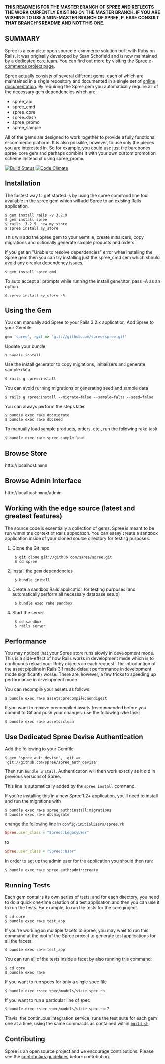 **THIS README IS FOR THE MASTER BRANCH OF SPREE AND REFLECTS THE WORK CURRENTLY EXISTING ON THE MASTER BRANCH. IF YOU ARE WISHING TO USE A NON-MASTER BRANCH OF
SPREE, PLEASE CONSULT THAT BRANCH'S README AND NOT THIS ONE.**

SUMMARY
-------


Spree is a complete open source e-commerce solution built with Ruby on Rails.  It was originally developed by Sean Schofield
and is now maintained by a dedicated [core team](http://spreecommerce.com/core-team).  You can find out more
by visiting the [Spree e-commerce project page](http://spreecommerce.com).

Spree actually consists of several different gems, each of which are maintained in a single repository and documented
in a single set of [online documentation](http://spreecommerce.com/documentation).  By requiring the Spree gem you
automatically require all of the necessary gem dependencies which are:

* spree_api
* spree_cmd
* spree_core
* spree_dash
* spree_promo
* spree_sample

All of the gems are designed to work together to provide a fully functional e-commerce platform.  It is also possible,
however, to use only the pieces you are interested in.  So for example, you could use just the barebones spree\_core gem
and perhaps combine it with your own custom promotion scheme instead of using spree_promo.

[![Build Status](https://secure.travis-ci.org/spree/spree.png?branch=1-3-stable)](https://travis-ci.org/spree/spree)
[![Code Climate](https://codeclimate.com/badge.png)](https://codeclimate.com/github/spree/spree)

Installation
------------

The fastest way to get started is by using the spree command line tool
available in the spree gem which will add Spree to an existing Rails application.

    $ gem install rails -v 3.2.9
    $ gem install spree
    $ rails _3.2.9_ new my_store
    $ spree install my_store

This will add the Spree gem to your Gemfile, create initializers, copy migrations and
optionally generate sample products and orders.

If you get an "Unable to resolve dependencies" error when installing the Spree gem then you can try installing just the spree_cmd gem which should avoid any circular dependency issues.

    $ gem install spree_cmd

To auto accept all prompts while running the install generator, pass -A as an option

    $ spree install my_store -A

Using the Gem
-------------

You can manually add Spree to your Rails 3.2.x application. Add Spree to
your Gemfile.

```ruby
gem 'spree', :git => 'git://github.com/spree/spree.git'
```

Update your bundle

    $ bundle install

Use the install generator to copy migrations, initializers and generate
sample data.

    $ rails g spree:install

You can avoid running migrations or generating seed and sample data

    $ rails g spree:install --migrate=false --sample=false --seed=false

You can always perform the steps later.

    $ bundle exec rake db:migrate
    $ bundle exec rake db:seed

To manually load sample products, orders, etc., run the following rake task

    $ bundle exec rake spree_sample:load

Browse Store
------------

http://localhost:nnnn

Browse Admin Interface
----------------------

http://localhost:nnnn/admin



Working with the edge source (latest and greatest features)
-----------------------------------------------------------

The source code is essentially a collection of gems.  Spree is meant to be run within the context of Rails application.  You can easily create a sandbox application inside of your cloned source directory for testing purposes.


1. Clone the Git repo

        $ git clone git://github.com/spree/spree.git
        $ cd spree

2. Install the gem dependencies

        $ bundle install

3. Create a sandbox Rails application for testing purposes (and automatically perform all necessary database setup)

        $ bundle exec rake sandbox

4. Start the server

        $ cd sandbox
        $ rails server

Performance
-----------

You may noticed that your Spree store runs slowly in development mode.  This is a side-effect of how Rails works in development mode which is to continuous reload your Ruby objects on each request.  The introduction of the asset pipeline in Rails 3.1 made default performance in development mode significantly worse.  There are, however, a few tricks to speeding up performance in development mode.

You can recompile your assets as follows:

    $ bundle exec rake assets:precompile:nondigest

If you want to remove precompiled assets (recommended before you commit to Git and push your changes) use the following rake task:

    $ bundle exec rake assets:clean

Use Dedicated Spree Devise Authentication
-----------------------------------------
Add the following to your Gemfile

    $ gem 'spree_auth_devise', :git => 'git://github.com/spree/spree_auth_devise'

Then run `bundle install`. Authentication will then work exactly as it did in previous versions of Spree.

This line is automatically added by the `spree install` command.

If you're installing this in a new Spree 1.2+ application, you'll need to install and run the migrations with

    $ bundle exec rake spree_auth:install:migrations
    $ bundle exec rake db:migrate

change the following line in `config/initializers/spree.rb`
```ruby
Spree.user_class = "Spree::LegacyUser"
```
to
```ruby
Spree.user_class = "Spree::User"
```

In order to set up the admin user for the application you should then run:

    $ bundle exec rake spree_auth:admin:create


Running Tests
-------------

Each gem contains its own series of tests, and for each directory, you need to do a quick one-time
creation of a test application and then you can use it to run the tests.  For example, to run the
tests for the core project.

    $ cd core
    $ bundle exec rake test_app

If you're working on multiple facets of Spree, you may want
to run this command at the root of the Spree project to
generate test applications for all the facets:

    $ bundle exec rake test_app

You can run all of the tests inside a facet by also running
this command:

    $ cd core
    $ bundle exec rake

If you want to run specs for only a single spec file

    $ bundle exec rspec spec/models/state_spec.rb

If you want to run a particular line of spec

    $ bundle exec rspec spec/models/state_spec.rb:7

Travis, the continuous integration service, runs the test suite for each gem one at a time, using the same commands as contained within [`build.sh`](https://github.com/spree/spree/tree/master/build.sh).

Contributing
------------

Spree is an open source project and we encourage contributions.  Please see the [contributors guidelines](http://spreecommerce.com/documentation/contributing_to_spree.html) before contributing.
